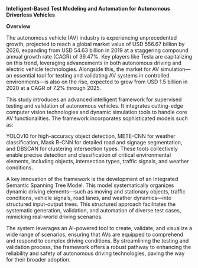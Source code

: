 **Intelligent-Based Test Modeling and Automation for Autonomous Driverless Vehicles**

**Overview**

The autonomous vehicle (AV) industry is experiencing unprecedented growth, projected to reach a global market value of USD 556.67 billion by 2026, expanding from USD 54.63 billion in 2019 at a staggering compound annual growth rate (CAGR) of 39.47%. Key players like Tesla are capitalizing on this trend, leveraging advancements in both autonomous driving and electric vehicle technologies. Alongside this, the market for AV simulation—an essential tool for testing and validating AV systems in controlled environments—is also on the rise, expected to grow from USD 1.5 billion in 2020 at a CAGR of 7.2% through 2025.

This study introduces an advanced intelligent framework for supervised testing and validation of autonomous vehicles. It integrates cutting-edge computer vision technologies and dynamic simulation tools to handle core AV functionalities. The framework incorporates sophisticated models such as:

YOLOv10 for high-accuracy object detection,
METE-CNN for weather classification,
Mask R-CNN for detailed road and signage segmentation, and
DBSCAN for clustering intersection types.
These tools collectively enable precise detection and classification of critical environmental elements, including objects, intersection types, traffic signals, and weather conditions.

A key innovation of the framework is the development of an Integrated Semantic Spanning Tree Model. This model systematically organizes dynamic driving elements—such as moving and stationary objects, traffic conditions, vehicle signals, road lanes, and weather dynamics—into structured input-output trees. This structured approach facilitates the systematic generation, validation, and automation of diverse test cases, mimicking real-world driving scenarios.

The system leverages an AI-powered tool to create, validate, and visualize a wide range of scenarios, ensuring that AVs are equipped to comprehend and respond to complex driving conditions. By streamlining the testing and validation process, the framework offers a robust pathway to enhancing the reliability and safety of autonomous driving technologies, paving the way for their broader adoption.
